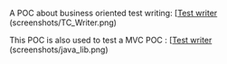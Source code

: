 
A POC about business oriented test writing: [[Test writer](testcase-writer)
(screenshots/TC_Writer.png)

This POC is also used to test a MVC POC : [[Test writer](skylib-java)
(screenshots/java_lib.png)

